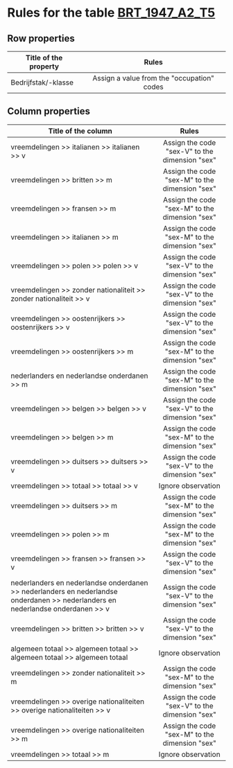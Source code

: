 # Rules for the table [BRT_1947_A2_T5](https://github.com/cgueret/DataDump/blob/master/xls-marked/BRT_1947_A2_T5_marked.xls?raw=true)
## Row properties
| Title of the property | Rules |
| --------------------- |:-----:|
| Bedrijfstak/-klasse | Assign a value from the "occupation" codes |
## Column properties
| Title of the column | Rules |
| --------------------- |:-----:|
| vreemdelingen >> italianen >> italianen >> v | Assign the code "sex-V" to the dimension "sex" |
| vreemdelingen >> britten >> m | Assign the code "sex-M" to the dimension "sex" |
| vreemdelingen >> fransen >> m | Assign the code "sex-M" to the dimension "sex" |
| vreemdelingen >> italianen >> m | Assign the code "sex-M" to the dimension "sex" |
| vreemdelingen >> polen >> polen >> v | Assign the code "sex-V" to the dimension "sex" |
| vreemdelingen >> zonder nationaliteit >> zonder nationaliteit >> v | Assign the code "sex-V" to the dimension "sex" |
| vreemdelingen >> oostenrijkers >> oostenrijkers >> v | Assign the code "sex-V" to the dimension "sex" |
| vreemdelingen >> oostenrijkers >> m | Assign the code "sex-M" to the dimension "sex" |
| nederlanders en nederlandse onderdanen >> m | Assign the code "sex-M" to the dimension "sex" |
| vreemdelingen >> belgen >> belgen >> v | Assign the code "sex-V" to the dimension "sex" |
| vreemdelingen >> belgen >> m | Assign the code "sex-M" to the dimension "sex" |
| vreemdelingen >> duitsers >> duitsers >> v | Assign the code "sex-V" to the dimension "sex" |
| vreemdelingen >> totaal >> totaal >> v | Ignore observation |
| vreemdelingen >> duitsers >> m | Assign the code "sex-M" to the dimension "sex" |
| vreemdelingen >> polen >> m | Assign the code "sex-M" to the dimension "sex" |
| vreemdelingen >> fransen >> fransen >> v | Assign the code "sex-V" to the dimension "sex" |
| nederlanders en nederlandse onderdanen >> nederlanders en nederlandse onderdanen >> nederlanders en nederlandse onderdanen >> v | Assign the code "sex-V" to the dimension "sex" |
| vreemdelingen >> britten >> britten >> v | Assign the code "sex-V" to the dimension "sex" |
| algemeen totaal >> algemeen totaal >> algemeen totaal >> algemeen totaal | Ignore observation |
| vreemdelingen >> zonder nationaliteit >> m | Assign the code "sex-M" to the dimension "sex" |
| vreemdelingen >> overige nationaliteiten >> overige nationaliteiten >> v | Assign the code "sex-V" to the dimension "sex" |
| vreemdelingen >> overige nationaliteiten >> m | Assign the code "sex-M" to the dimension "sex" |
| vreemdelingen >> totaal >> m | Ignore observation |
